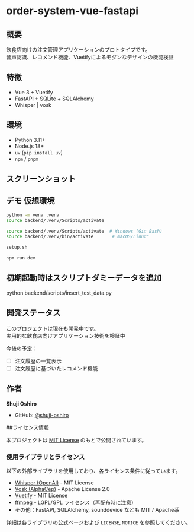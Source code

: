 # order-system-vue-fastapi

## 概要

飲食店向けの注文管理アプリケーションのプロトタイプです。  
音声認識、レコメンド機能、Vuetifyによるモダンなデザインの機能検証

## 特徴

- Vue 3 + Vuetify 
- FastAPI + SQLite + SQLAlchemy
- Whisper | vosk

## 環境
- Python 3.11+
- Node.js 18+
- `uv` (`pip install uv`)
- `npm` / `pnpm`


## スクリーンショット


## デモ 仮想環境

```bash
python -m venv .venv
source backend/.venv/Scripts/activate

source backend/.venv/Scripts/activate  # Windows (Git Bash)
source backend/.venv/bin/activate       # macOS/Linux"

setup.sh

npm run dev
```

## 初期起動時はスクリプトダミーデータを追加
python backend/scripts/insert_test_data.py


## 開発ステータス

このプロジェクトは現在も開発中です。  
実用的な飲食店向けアプリケーション技術を検証中

今後の予定：
- [ ] 注文履歴の一覧表示
- [ ] 注文履歴に基づいたレコメンド機能

## 作者

**Shuji Oshiro**  
- GitHub: [@shuji-oshiro](https://github.com/shuji-oshiro)  

##ライセンス情報

本プロジェクトは [MIT License](./LICENSE) のもとで公開されています。

### 使用ライブラリとライセンス

以下の外部ライブラリを使用しており、各ライセンス条件に従っています。

- [Whisper (OpenAI)](https://github.com/openai/whisper) - MIT License
- [Vosk (AlphaCep)](https://github.com/alphacep/vosk-api) - Apache License 2.0
- [Vuetify](https://github.com/vuetifyjs/vuetify) - MIT License
- [ffmpeg](https://ffmpeg.org/) - LGPL/GPL ライセンス（再配布時に注意）
- その他：FastAPI, SQLAlchemy, sounddevice なども MIT / Apache系

詳細は各ライブラリの公式ページおよび `LICENSE`, `NOTICE` を参照してください。
